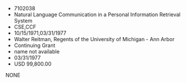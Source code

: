 * 7102038
* Natural Language Communication in a Personal Information    Retrieval System
* CSE,CCF
* 10/15/1971,03/31/1977
* Walter Reitman, Regents of the University of Michigan - Ann Arbor
* Continuing Grant
*   name not available
* 03/31/1977
* USD 99,800.00

NONE